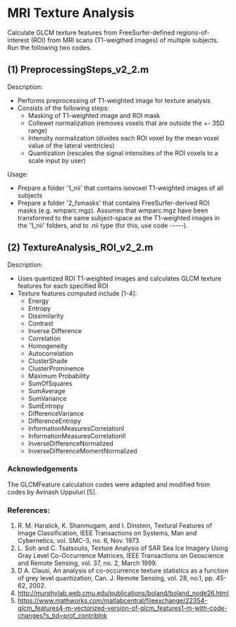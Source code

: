 # MRI Texture Analysis

Calculate GLCM texture features from FreeSurfer-defined regions-of-interest (ROI) from MRI scans (T1-weigthed images) of multiple subjects.
Run the following two codes.

## (1) PreprocessingSteps_v2_2.m


Description:
* Performs preprocessing of T1-weighted image for texture analysis
* Consists of the following steps:
    * Masking of T1-weighted image and ROI mask
    * Collewet normalization (removes voxels that are outside the +- 3SD range)
    * Intensity normalization (divides each ROI voxel by the mean voxel value of the lateral ventricles)
    * Quantization (rescales the signal intensities of the ROI voxels to a scale input by user)

Usage:
* Prepare a folder '1_nii' that contains isovoxel T1-weighted images of all subjects
* Prepare a folder '2_fsmasks' that contains FreeSurfer-derived ROI masks (e.g. wmparc.mgz). Assumes that wmparc.mgz have been transformed to the same subject-space as the T1-weighted images in the '1_nii' folders, and to .nii type (for this, use code -----).


## (2) TextureAnalysis_ROI_v2_2.m

Description:
* Uses quantized ROI T1-weighted images and calculates GLCM texture features for each specified ROI
* Texture features computed include [1-4]: 
   * Energy
   * Entropy
   * Dissimilarity
   * Contrast
   * Inverse Difference
   * Correlation
   * Homogeneity
   * Autocorrelation
   * ClusterShade 
   * ClusterProminence
   * Maximum Probability
   * SumOfSquares
   * SumAverage
   * SumVariance
   * SumEntropy
   * DifferenceVariance
   * DifferenceEntropy
   * InformationMeasuresCorrelationI
   * InformationMeasuresCorrelationII
   * InverseDifferenceNormalized
   * InverseDifferenceMomentNormalized


### <b> Acknowledgements </b>

The GLCMFeature calculation codes were adapted and modified from codes by Avinash Uppuluri [5].

### References:
1. R. M. Haralick, K. Shanmugam, and I. Dinstein, Textural Features of Image Classification, IEEE Transactions on Systems, Man and Cybernetics, vol. SMC-3, no. 6, Nov. 1973
2. L. Soh and C. Tsatsoulis, Texture Analysis of SAR Sea Ice Imagery Using Gray Level Co-Occurrence Matrices, IEEE Transactions on Geoscience and Remote Sensing, vol. 37, no. 2, March 1999.
3. D A. Clausi, An analysis of co-occurrence texture statistics as a function of grey level quantization, Can. J. Remote Sensing, vol. 28, no.1, pp. 45-62, 2002.
4. http://murphylab.web.cmu.edu/publications/boland/boland_node26.html
5. https://www.mathworks.com/matlabcentral/fileexchange/22354-glcm_features4-m-vectorized-version-of-glcm_features1-m-with-code-changes?s_tid=prof_contriblnk
